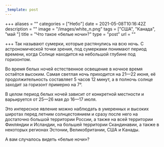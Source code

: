 ```yaml
---
_template: post
---
```


+++
aliases = ""
categories = ["Небо"]
date = 2021-05-08T10:16:42Z
description = ""
image = "/images/white_n.png"
tags = ["США", "Канада", "май "]
title = "Что такое «белые ночи»?"
type = "post"
url = ""

+++
Так называют сумерки, которые растянулись на всю ночь. С астрономической точки зрения, под сумерками понимают период времени, когда Солнце находится на небольшой глубине под горизонтом. 

Во время белых ночей естественное освещение в ночное время остаётся высоким. Самая светлая ночь приходится на 21—22 июня, её продолжительность составляет 5 часов 12 минут, а в полночь солнце заходит за горизонт примерно на 7°.

В целом период белых ночей зависит от конкретной местности и варьируется от 25—26 мая до 16—17 июля.

Это интересное явление можно наблюдать в умеренных и высоких широтах перед летним солнцестоянием и сразу после него на достаточно большой территории России, а также на всей территории Финляндии и Исландии, на большей территории Скандинавии, а также в некоторых регионах Эстонии, Великобритании, США и Канады.

А вам случалось видеть «белые ночи»?
